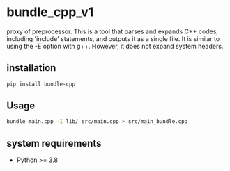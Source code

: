 # bundle_cpp_v1

proxy of preprocessor.
This is a tool that parses and expands C++ codes, including 'include' statements, and outputs it as a single file.
It is similar to using the -E option with g++. However, it does not expand system headers.

## installation

```sh
pip install bundle-cpp
```

## Usage

```sh
bundle main.cpp -I lib/ src/main.cpp > src/main_bundle.cpp
```

## system requirements

- Python >= 3.8
